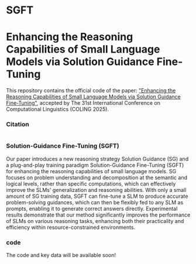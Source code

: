 # SGFT
# Enhancing the Reasoning Capabilities of Small Language Models via Solution Guidance Fine-Tuning

This repository contains the official code of the paper: ["Enhancing the Reasoning Capabilities of Small Language Models via Solution Guidance Fine-Tuning"](https://arxiv.org/xx), accepted by The 31st International Conference on Computational Linguistics (COLING 2025).


### Citation
```

```
### Solution-Guidance Fine-Tuning (SGFT)
Our paper introduces a new reasoning strategy Solution Guidance (SG) and a plug-and-play training paradigm Solution-Guidance Fine-Tuning (SGFT) for enhancing the reasoning capabilities of small language models. SG focuses on problem understanding and decomposition at the semantic and logical levels, rather than specific computations, which can effectively improve the SLMs' generalization and reasoning abilities. With only a small amount of SG training data, SGFT can fine-tune a SLM to produce accurate problem-solving guidances, which can then be flexibly fed to any SLM as prompts, enabling it to generate correct answers directly. Experimental results demonstrate that our method significantly improves the performance of SLMs on various reasoning tasks, enhancing both their practicality and efficiency within resource-constrained environments.

### code
The code and key data will be available soon!
